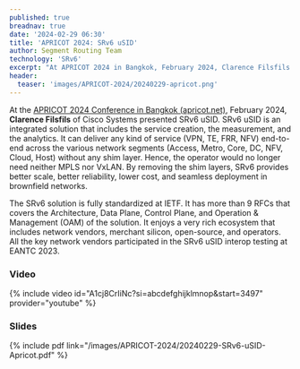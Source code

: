 ```yaml
---
published: true
breadnav: true
date: '2024-02-29 06:30'
title: 'APRICOT 2024: SRv6 uSID'
author: Segment Routing Team
technology: 'SRv6'
excerpt: "At APRICOT 2024 in Bangkok, February 2024, Clarence Filsfils of Cisco Systems presented SRv6 uSID"
header:
  teaser: 'images/APRICOT-2024/20240229-apricot.png'
---
```

At the [APRICOT 2024 Conference in Bangkok (apricot.net)](https://2024.apricot.net/), February 2024, **Clarence Filsfils** of Cisco Systems presented SRv6 uSID.
SRv6 uSID is an integrated solution that includes the service creation, the measurement, and the analytics. It can deliver any kind of service (VPN, TE, FRR, NFV) end-to-end across the various network segments (Access, Metro, Core, DC, NFV, Cloud, Host) without any shim layer. Hence, the operator would no longer need neither MPLS nor VxLAN. By removing the shim layers, SRv6 provides better scale, better reliability, lower cost, and seamless deployment in brownfield networks.

The SRv6 solution is fully standardized at IETF. It has more than 9 RFCs that covers the Architecture, Data Plane, Control Plane, and Operation & Management (OAM) of the solution. It enjoys a very rich ecosystem that includes network vendors, merchant silicon, open-source, and operators. All the key network vendors participated in the SRv6 uSID interop testing at EANTC 2023.

### Video

{% include video id="A1cj8CrIiNc?si=abcdefghijklmnop&amp;start=3497" provider="youtube" %}

### Slides

{% include pdf link="/images/APRICOT-2024/20240229-SRv6-uSID-Apricot.pdf" %}

